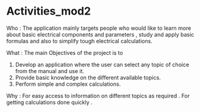 # Activities_mod2

Who : The application mainly targets people who would like to learn more about basic electrical components and parameters , study and apply basic formulas and also to simplify tough electrical calculations.

What : The main Objectives of the project is to
1.	Develop an application where the user can select any topic of choice from the manual and use it.
2.	Provide basic knowledge on the different available topics.
3.	Perform simple and complex calculations.

Why : For easy access to information on different topics as required . For getting calculations done quickly .
